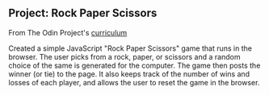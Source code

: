 ## Project: Rock Paper Scissors
From The Odin Project's [curriculum](https://www.theodinproject.com/courses/web-development-101/lessons/rock-paper-scissors)

Created a simple JavaScript "Rock Paper Scissors" game that runs in the browser. The user picks from a rock, paper, or scissors and a random choice of the same is generated for the computer. The game then posts the winner (or tie) to the page. It also keeps track of the number of wins and losses of each player, and allows the user to reset the game in the browser.
